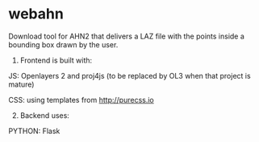 webahn
======

Download tool for AHN2 that delivers a LAZ file with the points inside a bounding box drawn by the user.

1. Frontend is built with:

JS:
Openlayers 2 and proj4js (to be replaced by OL3 when that project is mature)

CSS:
using templates from http://purecss.io

2. Backend uses:

PYTHON:
Flask
